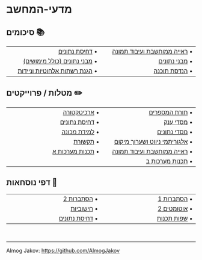 # מדעי-המחשב

<h2>סיכומים 📚</h2>

<table align="center">

<tr align="right" valign="center">
<td width="380">
<a href="https://github.com/AlmogJakov/Computer-Science/blob/main/Data%20compression">דחיסת נתונים</a> •
</td>
<td width="380">
<a href="https://github.com/AlmogJakov/Computer-Science/blob/main/Computer%20Vision%20And%20Image%20Processing">ראייה ממוחשבת ועיבוד תמונה</a> •
</td>
</tr>

<tr align="right" valign="center">
<td width="380">
<a href="https://github.com/AlmogJakov/Computer-Science/blob/main/Data%20structures">מבני נתונים (כולל מימושים)</a> •
</td>
<td width="380">
<a href="https://github.com/AlmogJakov/Computer-Science/blob/main/Data%20structures">מבני נתונים</a> •
</td>
</tr>

<tr align="right" valign="center">
<td width="380">
<a href="https://github.com/AlmogJakov/Computer-Science/tree/main/Protection%20of%20wireless%20and%20mobile%20networks">הגנת רשתות אלחוטיות וניידות</a> •
</td>
<td width="380">
<a href="https://github.com/AlmogJakov/Computer-Science/tree/main/Software%20Engineering">הנדסת תוכנה</a> •
</td>
</tr>

</table>


<h2>מטלות / פרוייקטים ✏️</h2>

<table align="center">

<tr align="right" valign="center">
<td width="380">
<a href="https://github.com/AlmogJakov/Computer-Science/tree/main/Architecture/Tasks">ארכיטקטורה</a> •
</td>
<td width="380">
<a href="https://github.com/AlmogJakov/Computer-Science/tree/main/Algorithmic%20number%20theory/Tasks">תורת המספרים</a> •
</td>
</tr>

<tr align="right" valign="center">
<td width="380">
<a href="https://github.com/AlmogJakov/Computer-Science/tree/main/Data%20compression">דחיסת נתונים</a> •
</td>
<td width="380">
<a href="https://github.com/AlmogJakov/Computer-Science/tree/main/Big%20Data">מסדי ענק</a> •
</td>
</tr>

<tr align="right" valign="center">
<td width="380">
<a href="https://github.com/AlmogJakov/Computer-Science/tree/main/Machine%20Learning">למידת מכונה</a> •
</td>
<td width="380">
<a href="https://github.com/AlmogJakov/Computer-Science/tree/main/Databases/Tasks">מסדי נתונים</a> •
</td>
</tr>

<tr align="right" valign="center">
<td width="380">
<a href="https://github.com/AlmogJakov/Computer-Science/tree/main/Networking/Tasks">תקשורת</a> •
</td>
<td width="380">
<a href="https://github.com/AlmogJakov/Computer-Science/tree/main/Navigation%20and%20position%20estimation%20algorithms">אלגוריתמי ניווט ושערוך מיקום</a> •
</td>
</tr>

<tr align="right" valign="center">
<td width="380">
<a href="https://github.com/AlmogJakov/Computer-Science/tree/main/System%20Programming%20A">תכנות מערכות א</a> •
</td>
<td width="380">
<a href="https://github.com/AlmogJakov/Computer-Science/blob/main/Computer%20Vision%20And%20Image%20Processing">ראייה ממוחשבת ועיבוד תמונה</a> •
</td>
</tr>
  
<tr align="right" valign="center">
<td width="380">

</td>
<td width="380">
<a href="https://github.com/AlmogJakov/Computer-Science/tree/main/System%20Programming%20B">תכנות מערכות ב</a> •
</td>
</tr>

</table>

<h2>דפי נוסחאות 📄</h2>

<table align="center">

<tr align="right" valign="center">
<td width="380">
<a href="https://github.com/AlmogJakov/Computer-Science/tree/main/Probability%202">הסתברות 2</a> •
</td>
<td width="380">
<a href="https://github.com/AlmogJakov/Computer-Science/tree/main/Probability%201">הסתברות 1</a> •
</td>
</tr>

<tr align="right" valign="center">
<td width="380">
<a href="https://github.com/AlmogJakov/Computer-Science/tree/main/Computational">חישוביות</a> •
</td>
<td width="380">
<a href="https://github.com/AlmogJakov/Computer-Science/tree/main/Automata%202">אוטומטים 2</a> •
</td>
</tr>

<tr align="right" valign="center">
<td width="380">
<a href="https://github.com/AlmogJakov/Computer-Science/blob/main/Data%20compression">דחיסת נתונים</a> •
</td>
<td width="380">
<a href="https://github.com/AlmogJakov/Computer-Science/tree/main/Programming%20languages">שפות תכנות</a> •
</td>
</tr>

</table>

<br>

-----
Almog Jakov: https://github.com/AlmogJakov
